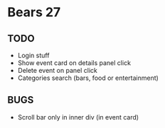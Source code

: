 # Bears 27

## TODO

* Login stuff
* Show event card on details panel click
* Delete event on panel click
* Categories search (bars, food or entertainment)


## BUGS

* Scroll bar only in inner div (in event card)